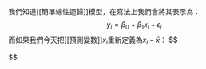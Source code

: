 我們知道[[簡單線性迴歸]]模型，在寫法上我們會將其表示為：
$$
y_i=\beta_0+\beta_1x_i+\epsilon_i
$$
而如果我們今天把[[預測變數]]$x_i$重新定義為$x_i-\bar{x}$：
$$

$$